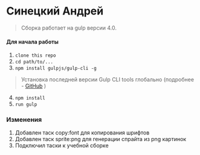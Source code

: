 # Синецкий Андрей 

> Сборка работает на gulp версии 4.0. 

#### Для начала работы

1. ```clone this repo```
2. ```cd path/to/...```
3. ```npm install gulpjs/gulp-cli -g```  
> Установка последней версии Gulp CLI tools глобально (подробнее - [GitHub](https://github.com/gulpjs/gulp/blob/4.0/docs/getting-started.md) )

4. ```npm install```
6. ```run gulp``` 


### Изменения 

1. Добавлен таск copy:font для копирования шрифтов
2. Добавлен таск sprite:png для генерации спрайта из png картинок
3. Подключил таски к учебной сборке